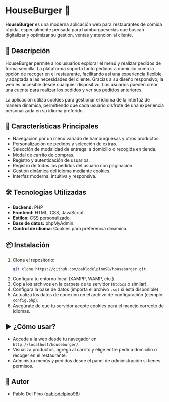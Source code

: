 # HouseBurger 🍔

**HouseBurger** es una moderna aplicación web para restaurantes de comida rápida, especialmente pensada para hamburgueserías que buscan digitalizar y optimizar su gestión, ventas y atención al cliente.

## 📝 Descripción

HouseBurger permite a los usuarios explorar el menú y realizar pedidos de forma sencilla. La plataforma soporta tanto pedidos a domicilio como la opción de recoger en el restaurante, facilitando así una experiencia flexible y adaptada a las necesidades del cliente. Gracias a su diseño responsivo, la web es accesible desde cualquier dispositivo. Los usuarios pueden crear una cuenta para realizar los pedidos y ver sus pedidos anteriores.

La aplicación utiliza cookies para gestionar el idioma de la interfaz de manera dinámica, permitiendo que cada usuario disfrute de una experiencia personalizada en su idioma preferido.

## 🚀 Características Principales

- Navegación por un menú variado de hamburguesas y otros productos.
- Personalización de pedidos y selección de extras.
- Selección de modalidad de entrega: a domicilio o recogida en tienda.
- Modal de carrito de compras.
- Registro y autenticación de usuarios.
- Registro de todos los pedidos del usuario con paginación.
- Gestión dinámica del idioma mediante cookies.
- Interfaz moderna, intuitiva y responsiva.

## 🛠️ Tecnologías Utilizadas

- **Backend:** PHP
- **Frontend:** HTML, CSS, JavaScript.
- **Estilos:** CSS personalizado.
- **Base de datos:** phpMyAdmin.
- **Control de idioma:** Cookies para preferencia dinámica.

## 📦 Instalación

1. Clona el repositorio:
    ```bash
    git clone https://github.com/pablodelpino98/houseburger.git
    ```
2. Configura tu entorno local (XAMPP, WAMP, etc.).
3. Copia los archivos en la carpeta de tu servidor (`htdocs` o similar).
4. Configura la base de datos (importa el archivo `.sql` si está disponible).
5. Actualiza los datos de conexión en el archivo de configuración (ejemplo: `config.php`).
6. Asegúrate de que tu servidor acepte cookies para el manejo correcto de idiomas.

## ▶️ ¿Cómo usar?

- Accede a la web desde tu navegador en `http://localhost/houseburger/`.
- Visualiza productos, agrega al carrito y elige entre pedir a domicilio o recoger en el restaurante.
- Administra menús y pedidos desde el panel de administración si tienes permisos.

## 👤 Autor

- Pablo Del Pino ([pablodelpino98](https://github.com/pablodelpino98))

